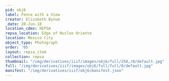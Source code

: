 ```yaml
---
pid: obj6
label: Fence with a View
creator: Elizabeth Bynum
_date: 20-Jun-18
location_cdmx: REPSA
repsa_location: Edge of Nucleo Oriente
location: Mexico City
object_type: Photograph
order: '05'
layout: repsa_item
collection: repsa
thumbnail: "/img/derivatives/iiif/images/obj6/full/250,/0/default.jpg"
full: "/img/derivatives/iiif/images/obj6/full/full/0/default.jpg"
manifest: "/img/derivatives/iiif/obj6/manifest.json"
---
```


